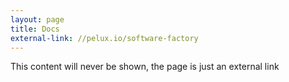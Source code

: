 ```yaml
---
layout: page
title: Docs
external-link: //pelux.io/software-factory
---
```


This content will never be shown, the page is just an external link
